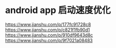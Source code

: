 android app 启动速度优化
=======================

https://www.jianshu.com/p/177fc91728c8
https://www.jianshu.com/p/c821f1fb90d1
https://www.jianshu.com/p/910df9643d8c
https://www.jianshu.com/p/9f7021a08483